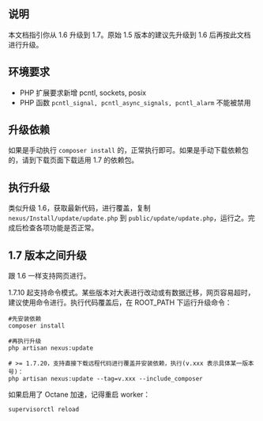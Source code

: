 <ArticleTopAd></ArticleTopAd>

## 说明
本文档指引你从 1.6 升级到 1.7。原始 1.5 版本的建议先升级到 1.6 后再按此文档进行升级。

## 环境要求

- PHP 扩展要求新增 pcntl, sockets, posix
- PHP 函数 `pcntl_signal, pcntl_async_signals, pcntl_alarm` 不能被禁用

## 升级依赖
如果是手动执行 `composer install` 的，正常执行即可。如果是手动下载依赖包的，请到下载页面下载适用 1.7 的依赖包。

## 执行升级
类似升级 1.6，获取最新代码，进行覆盖，复制 `nexus/Install/update/update.php` 到 `public/update/update.php`，运行之。完成后检查各项功能是否正常。

## 1.7 版本之间升级
跟 1.6 一样支持网页进行。

1.7.10 起支持命令模式。某些版本对大表进行改动或有数据迁移，网页容易超时，建议使用命令进行。执行代码覆盖后，在 ROOT_PATH 下运行升级命令：
```
#先安装依赖
composer install

#再执行升级
php artisan nexus:update

# >= 1.7.20，支持直接下载远程代码进行覆盖并安装依赖，执行(v.xxx 表示具体某一版本号)：
php artisan nexus:update --tag=v.xxx --include_composer
```

如果启用了 Octane 加速，记得重启 worker：
```
supervisorctl reload
```

<!--
:::warning
以下功能，一般用户无须理会！
:::

## 配置 Octane 加速(实验)
可选驱动为 roadrunner 或 swoole。  
如果使用 roadrunner，需要[下载其二进制文件](./downloads.md#roadrunner)放到 ROOT_PATH 下。  
如果使用 swoole，需要安装 swoole PHP 扩展。  

### 安装 supervisor

以下以 centos 7.9 手动安装为例：

```

# 安装
yum install supervisor 
 
# 启动
supervisord -c /etc/supervisor/supervisord.conf
```

其配置文件位于：`/etc/supervisor/supervisord.conf`，打开可以看到最后一行会引入 `/etc/supervisor/conf.d/` 目录下的 .ini 文件。  
在 conf.d 目录下新建 `nexus-worker.ini` 文件，内容为(**注意替换 ROOT_PATH, PHP_USER**，其中 `--server=xxx` 根据自己选择使用 `swoole` 或 `roadrunner`)：
```
[program:nexus-worker]
process_name=%(program_name)s_%(process_num)02d
command=php -d variables_order=EGPCS ROOT_PATH/artisan octane:start --server=xxx --host=0.0.0.0 --port=8000
autostart=true
autorestart=true
user=PHP_USER
redirect_stderr=true
stdout_logfile=/tmp/nexus-worker.log

```

保存好后执行以下命令启动之：
```
# 重新读取配置文件
supervisorctl reread

# 更新进程组
supervisorctl update

# 启动
supervisorctl start all
```

日志文件位于 `/tmp/nexus-worker.log`，查看是否正常。

***

如果是宝塔用户，可以直接商店安装`Supervisor管理器`，点击添加守护进程，按以下格式填写(**注意替换 ROOT_PATH, PHP_USER**，其中 `--server=xxx` 根据自己选择使用 `swoole` 或 `roadrunner`)：
```
名称：nexus-worker
启动用户：PHP_USER
运行目录: ROOT_PATH
启动命令：php -d variables_order=EGPCS artisan octane:start --server=xxx --host=0.0.0.0 --port=8000
进程数量：1
```

### 配置新 announce URL

1.7 新增了 announce 和 scrape 接口，地址是 `api/announce`。  
[站点设定]->[基础设定]->[Tracker地址] 修改为 `DOMAIN/api/announce`。    
[站点设定]->[安全设定]->[HTTPS Tracker地址]，如果有填写，也更改之。  

### 配置 nginx 转发

在 nginx 配置的 `/api` 部分，注释掉 try_files，添加转发内容：
```
location ^~ /api {

    # try_files $uri $uri/ /nexus.php$is_args$args;

    proxy_http_version 1.1;
    proxy_set_header Host $http_host;
    proxy_set_header Scheme $scheme;
    proxy_set_header SERVER_PORT $server_port;
    proxy_set_header REMOTE_ADDR $remote_addr;
    proxy_set_header X-Forwarded-For $proxy_add_x_forwarded_for;
    proxy_set_header Upgrade $http_upgrade;
    proxy_set_header Platform $http_platform;
    proxy_set_header User-Agent $http_user_agent;
    proxy_set_header Request-Id $request_id;
    proxy_pass http://127.0.0.1:8000;
}
```

重启 Nginx 后登录管理后台，看是否工作正常。如果正常，可以进一步配置下边的旧 announce 转发。

### 旧 announce 转发
对于之前下载的种子，仍然会请求旧接口。
配置了 Octane 加速，可以添加一个配置项，便会中转请求到新接口，否则依然使用旧的 announce 处理。
在 .env 中添加一项：
```
TRACKER_API_LOCAL_HOST=http://127.0.0.1:8000
```


## 接入 Elasticsearch(可选)

如果搜索功能对 Mysql 造成了较大压力，可以考虑将搜索功能交给 Elasticsearch（以下简称 ES）。  
建议在另外一台机器安装 ES ，内存至少 8G，具体安装教程网上搜索，并安装好 ik 中文分词。  
安装好后，在 .env 文件补充好相关配置：
```
ELASTICSEARCH_HOST=localhost
ELASTICSEARCH_PORT=9200
ELASTICSEARCH_SCHEME=https
ELASTICSEARCH_USER=elastic
ELASTICSEARCH_PASS=******
ELASTICSEARCH_SSL_VERIFICATION=/tmp/http_ca.crt
ELASTICSEARCH_ENABLED=1
```

现在 ES 都要求使用 https 连接，注意其证书要保证 php 有权限读取。最后一项是是否启用的意思，设置为 1 表示启用。若不启用留空即可。  
在数据导入之前可以设置为空，其他选项填写好后，在 ROOT_PATH 下执行到下命令进行测试并导入数据：

```
# 测试配置是否完好，如果没问题会返回 ES 服务器信息
php artisan es:info

# 创建索引
php artisan es:create_index

# 导入数据
php artisan es:import
```

数据导入成功后，好可将 `ELASTICSEARCH_ENABLED` 设置为 1，然后查看种子列表、新增/更新/删除/收藏种子看是否工作正常。  
如果发现不正常，可以修改为空不使用。
-->